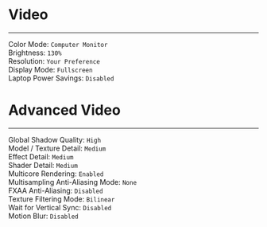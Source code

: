 # Video
---
Color Mode: `Computer Monitor`  
Brightness: `130%`  
Resolution: `Your Preference`  
Display Mode: `Fullscreen`  
Laptop Power Savings: `Disabled`  

# Advanced Video
---
Global Shadow Quality: `High`  
Model / Texture Detail: `Medium`  
Effect Detail: `Medium`  
Shader Detail: `Medium`  
Multicore Rendering: `Enabled`  
Multisampling Anti-Aliasing Mode: `None`  
FXAA Anti-Aliasing: `Disabled`  
Texture Filtering Mode: `Bilinear`  
Wait for Vertical Sync: `Disabled`  
Motion Blur: `Disabled`  